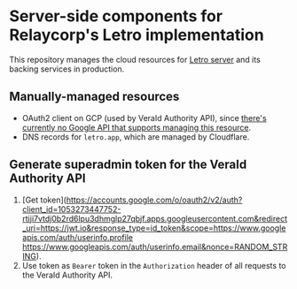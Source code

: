# Server-side components for Relaycorp's Letro implementation

This repository manages the cloud resources for [Letro server](https://docs.relaycorp.tech/letro-server/) and its backing services in production.

## Manually-managed resources

- OAuth2 client on GCP (used by VeraId Authority API), since [there's currently no Google API that supports managing this resource](https://issuetracker.google.com/issues/116182848).
- DNS records for `letro.app`, which are managed by Cloudflare.

## Generate superadmin token for the VeraId Authority API

1. [Get token](https://accounts.google.com/o/oauth2/v2/auth?client_id=1053273447752-rtiji7vtdj0b2rd6lpu3dhmglp27qbjf.apps.googleusercontent.com&redirect_uri=https://jwt.io&response_type=id_token&scope=https://www.googleapis.com/auth/userinfo.profile https://www.googleapis.com/auth/userinfo.email&nonce=RANDOM_STRING).
2. Use token as `Bearer` token in the `Authorization` header of all requests to the VeraId Authority API.
